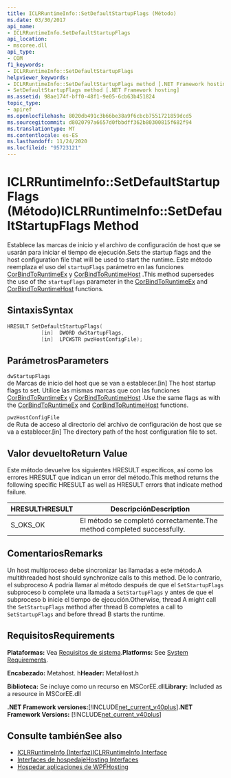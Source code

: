 ```yaml
---
title: ICLRRuntimeInfo::SetDefaultStartupFlags (Método)
ms.date: 03/30/2017
api_name:
- ICLRRuntimeInfo.SetDefaultStartupFlags
api_location:
- mscoree.dll
api_type:
- COM
f1_keywords:
- ICLRRuntimeInfo::SetDefaultStartupFlags
helpviewer_keywords:
- ICLRRuntimeInfo::SetDefaultStartupFlags method [.NET Framework hosting]
- SetDefaultStartupFlags method [.NET Framework hosting]
ms.assetid: 98ae174f-bff0-48f1-9e05-6cb63b451824
topic_type:
- apiref
ms.openlocfilehash: 8020db491c3b66be38a9f6cbcb7551721859dcd5
ms.sourcegitcommit: d8020797a6657d0fbbdff362b80300815f682f94
ms.translationtype: MT
ms.contentlocale: es-ES
ms.lasthandoff: 11/24/2020
ms.locfileid: "95723121"
---
```

# <a name="iclrruntimeinfosetdefaultstartupflags-method"></a><span data-ttu-id="d530c-102">ICLRRuntimeInfo::SetDefaultStartupFlags (Método)</span><span class="sxs-lookup"><span data-stu-id="d530c-102">ICLRRuntimeInfo::SetDefaultStartupFlags Method</span></span>

<span data-ttu-id="d530c-103">Establece las marcas de inicio y el archivo de configuración de host que se usarán para iniciar el tiempo de ejecución.</span><span class="sxs-lookup"><span data-stu-id="d530c-103">Sets the startup flags and the host configuration file that will be used to start the runtime.</span></span> <span data-ttu-id="d530c-104">Este método reemplaza el uso del `startupFlags` parámetro en las funciones [CorBindToRuntimeEx](corbindtoruntimeex-function.md) y [CorBindToRuntimeHost](corbindtoruntimehost-function.md) .</span><span class="sxs-lookup"><span data-stu-id="d530c-104">This method supersedes the use of the `startupFlags` parameter in the [CorBindToRuntimeEx](corbindtoruntimeex-function.md) and [CorBindToRuntimeHost](corbindtoruntimehost-function.md) functions.</span></span>  
  
## <a name="syntax"></a><span data-ttu-id="d530c-105">Sintaxis</span><span class="sxs-lookup"><span data-stu-id="d530c-105">Syntax</span></span>  
  
```cpp  
HRESULT SetDefaultStartupFlags(  
           [in]  DWORD dwStartupFlags,  
           [in]  LPCWSTR pwzHostConfigFile);  
```  
  
## <a name="parameters"></a><span data-ttu-id="d530c-106">Parámetros</span><span class="sxs-lookup"><span data-stu-id="d530c-106">Parameters</span></span>  

 `dwStartupFlags`  
 <span data-ttu-id="d530c-107">de Marcas de inicio del host que se van a establecer.</span><span class="sxs-lookup"><span data-stu-id="d530c-107">[in] The host startup flags to set.</span></span> <span data-ttu-id="d530c-108">Utilice las mismas marcas que con las funciones [CorBindToRuntimeEx](corbindtoruntimeex-function.md) y [CorBindToRuntimeHost](corbindtoruntimehost-function.md) .</span><span class="sxs-lookup"><span data-stu-id="d530c-108">Use the same flags as with the [CorBindToRuntimeEx](corbindtoruntimeex-function.md) and [CorBindToRuntimeHost](corbindtoruntimehost-function.md) functions.</span></span>  
  
 `pwzHostConfigFile`  
 <span data-ttu-id="d530c-109">de Ruta de acceso al directorio del archivo de configuración de host que se va a establecer.</span><span class="sxs-lookup"><span data-stu-id="d530c-109">[in] The directory path of the host configuration file to set.</span></span>  
  
## <a name="return-value"></a><span data-ttu-id="d530c-110">Valor devuelto</span><span class="sxs-lookup"><span data-stu-id="d530c-110">Return Value</span></span>  

 <span data-ttu-id="d530c-111">Este método devuelve los siguientes HRESULT específicos, así como los errores HRESULT que indican un error del método.</span><span class="sxs-lookup"><span data-stu-id="d530c-111">This method returns the following specific HRESULT as well as HRESULT errors that indicate method failure.</span></span>  
  
|<span data-ttu-id="d530c-112">HRESULT</span><span class="sxs-lookup"><span data-stu-id="d530c-112">HRESULT</span></span>|<span data-ttu-id="d530c-113">Descripción</span><span class="sxs-lookup"><span data-stu-id="d530c-113">Description</span></span>|  
|-------------|-----------------|  
|<span data-ttu-id="d530c-114">S_OK</span><span class="sxs-lookup"><span data-stu-id="d530c-114">S_OK</span></span>|<span data-ttu-id="d530c-115">El método se completó correctamente.</span><span class="sxs-lookup"><span data-stu-id="d530c-115">The method completed successfully.</span></span>|  
  
## <a name="remarks"></a><span data-ttu-id="d530c-116">Comentarios</span><span class="sxs-lookup"><span data-stu-id="d530c-116">Remarks</span></span>  

 <span data-ttu-id="d530c-117">Un host multiproceso debe sincronizar las llamadas a este método.</span><span class="sxs-lookup"><span data-stu-id="d530c-117">A multithreaded host should synchronize calls to this method.</span></span> <span data-ttu-id="d530c-118">De lo contrario, el subproceso A podría llamar al método después de que el `SetStartupFlags` subproceso b complete una llamada a `SetStartupFlags` y antes de que el subproceso b inicie el tiempo de ejecución.</span><span class="sxs-lookup"><span data-stu-id="d530c-118">Otherwise, thread A might call the `SetStartupFlags` method after thread B completes a call to `SetStartupFlags` and before thread B starts the runtime.</span></span>  
  
## <a name="requirements"></a><span data-ttu-id="d530c-119">Requisitos</span><span class="sxs-lookup"><span data-stu-id="d530c-119">Requirements</span></span>  

 <span data-ttu-id="d530c-120">**Plataformas:** Vea [Requisitos de sistema](../../get-started/system-requirements.md).</span><span class="sxs-lookup"><span data-stu-id="d530c-120">**Platforms:** See [System Requirements](../../get-started/system-requirements.md).</span></span>  
  
 <span data-ttu-id="d530c-121">**Encabezado:** Metahost. h</span><span class="sxs-lookup"><span data-stu-id="d530c-121">**Header:** MetaHost.h</span></span>  
  
 <span data-ttu-id="d530c-122">**Biblioteca:** Se incluye como un recurso en MSCorEE.dll</span><span class="sxs-lookup"><span data-stu-id="d530c-122">**Library:** Included as a resource in MSCorEE.dll</span></span>  
  
 <span data-ttu-id="d530c-123">**.NET Framework versiones:**[!INCLUDE[net_current_v40plus](../../../../includes/net-current-v40plus-md.md)]</span><span class="sxs-lookup"><span data-stu-id="d530c-123">**.NET Framework Versions:** [!INCLUDE[net_current_v40plus](../../../../includes/net-current-v40plus-md.md)]</span></span>  
  
## <a name="see-also"></a><span data-ttu-id="d530c-124">Consulte también</span><span class="sxs-lookup"><span data-stu-id="d530c-124">See also</span></span>

- [<span data-ttu-id="d530c-125">ICLRRuntimeInfo (Interfaz)</span><span class="sxs-lookup"><span data-stu-id="d530c-125">ICLRRuntimeInfo Interface</span></span>](iclrruntimeinfo-interface.md)
- [<span data-ttu-id="d530c-126">Interfaces de hospedaje</span><span class="sxs-lookup"><span data-stu-id="d530c-126">Hosting Interfaces</span></span>](hosting-interfaces.md)
- [<span data-ttu-id="d530c-127">Hospedar aplicaciones de WPF</span><span class="sxs-lookup"><span data-stu-id="d530c-127">Hosting</span></span>](index.md)
